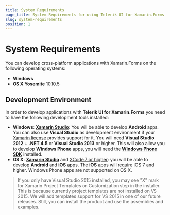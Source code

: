```yaml
---
title: System Requirements
page_title: System Requirements for using Telerik UI for Xamarin.Forms
slug: system-requirements
position: 1
---
```


# System Requirements #

You can develop cross-platform applications with Xamarin.Forms on the following operating systems:

* **Windows**
* **OS X Yosemite** 10.10.5

## Development Environment ##
In order to develop applications with **Telerik UI for Xamarin.Forms** you need to have the following development tools installed:

* **Windows**: **[Xamarin Studio](http://xamarin.com/download)**: You will be able to develop **Android** apps.  
You can also use **Visual Studio** as development environment if your [Xamarin license](https://store.xamarin.com/) provides support for it. You will need **Visual Studio 2012** + **.NET 4.5** or **Visual Studio 2013** or higher. This will also allow you to develop **Windows Phone** apps, you will need the **[Windows Phone SDK](https://dev.windows.com/en-us/develop/download-phone-sdk)** installed.
* **OS X**: **[Xamarin Studio](http://xamarin.com/download)** and [XCode 7 or higher](https://developer.apple.com/xcode/download/): you will be able to develop **Android** and **iOS** apps. The **iOS** apps will require iOS 7 and higher. Windows Phone apps are not supported on OS X.

> If you only have Visual Studio 2015 installed, you may see "X" mark for Xamarin Project Templates on Customization step in the installer. This is because currently project templates are not installed on VS 2015.  We will add templates support for VS 2015 in one of our future releases. Still, you can install the product and use the assemblies and examples.